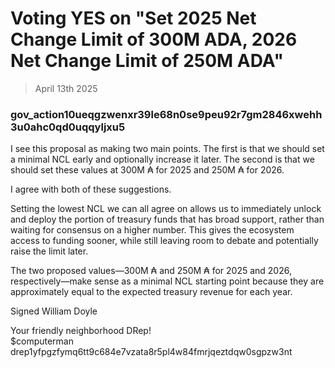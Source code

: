 # Voting YES on "Set 2025 Net Change Limit of 300M ADA, 2026 Net Change Limit of 250M ADA"

> April 13th 2025

### gov_action10ueqgzwenxr39le68n0se9peu92r7gm2846xwehh3u0ahc0qd0uqqyljxu5 

I see this proposal as making two main points. The first is that we should set a minimal NCL early and optionally increase it later. The second is that we should set these values at 300M ₳ for 2025 and 250M ₳ for 2026.

I agree with both of these suggestions.

Setting the lowest NCL we can all agree on allows us to immediately unlock and deploy the portion of treasury funds that has broad support, rather than waiting for consensus on a higher number. This gives the ecosystem access to funding sooner, while still leaving room to debate and potentially raise the limit later.

The two proposed values—300M ₳ and 250M ₳ for 2025 and 2026, respectively—make sense as a minimal NCL starting point because they are approximately equal to the expected treasury revenue for each year.
 
Signed William Doyle

Your friendly neighborhood DRep! <br>
$computerman <br>
drep1yfpgzfymq6tt9c684e7vzata8r5pl4w84fmrjqeztdqw0sgpzw3nt